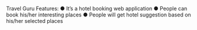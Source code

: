 Travel Guru 
Features: 
● It’s a hotel booking web application
● People can book his/her interesting places
● People will get hotel suggestion based on his/her selected places

